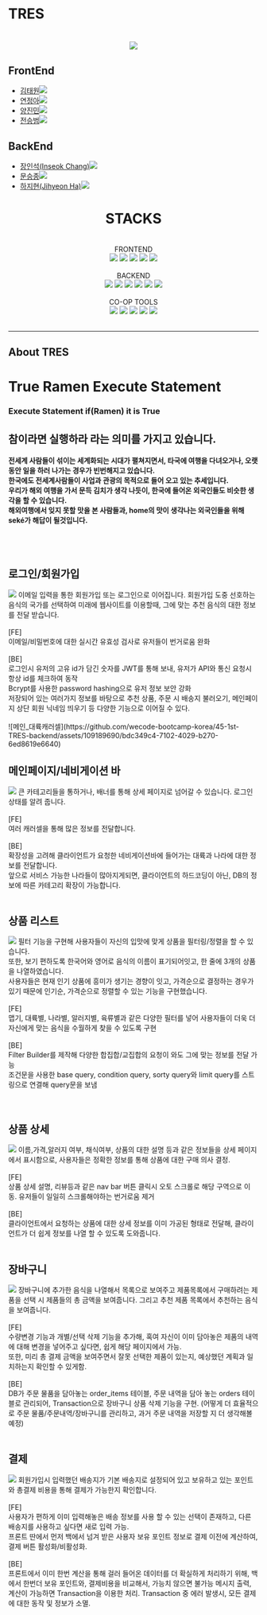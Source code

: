 <h1>TRES<h1>

<div align="center">
<img src= "https://github.com/wecode-bootcamp-korea/45-1st-TRES-backend/assets/126100135/d2883bf1-c1c5-4ca4-9d9b-6f62eb38e6fc">
</div>

## FrontEnd
- <a href="https://github.com/Taywony">김태원<img src="https://img.shields.io/badge/GitHub-181717?style=flat-square&logo=GitHub&logoColor=white&link=https://github.com/hongyeollee"/></a>
- <a href="https://github.com/jeonga-yeon">연정아<img src="https://img.shields.io/badge/GitHub-181717?style=flat-square&logo=GitHub&logoColor=white&link=https://github.com/hongyeollee"/></a>
- <a href="https://github.com/min2oyo">양진민<img src="https://img.shields.io/badge/GitHub-181717?style=flat-square&logo=GitHub&logoColor=white&link=https://github.com/hongyeollee"/></a>
- <a href="https://github.com/jeonseungbeom">전승범<img src="https://img.shields.io/badge/GitHub-181717?style=flat-square&logo=GitHub&logoColor=white&link=https://github.com/hongyeollee"/></a>

## BackEnd
- <a href="https://github.com/innichang">장인석(Inseok Chang)<img src="https://img.shields.io/badge/github-181717?style=for-the-badge&logo=github&logoColor=white"></a>
- <a href="https://github.com/msj102525">문승종<img src="https://img.shields.io/badge/github-181717?style=for-the-badge&logo=github&logoColor=white"></a>
- <a href="https://github.com/haaazzi">하지현(Jihyeon Ha)<img src="https://img.shields.io/badge/github-181717?style=for-the-badge&logo=github&logoColor=white"></a>
  
<div align="center"><h1>STACKS</h1></div>
  </br>
<div align="center">FRONTEND</div>
  <div align="center">
  <img src="https://img.shields.io/badge/html5-E34F26?style=for-the-badge&logo=html5&logoColor=white">
    <img src="https://img.shields.io/badge/css-1572B6?style=for-the-badge&logo=css3&logoColor=white">
    <img src="https://img.shields.io/badge/react-61DAFB?style=for-the-badge&logo=react&logoColor=black">
    <img src="https://img.shields.io/badge/javascript-F7DF1E?style=for-the-badge&logo=javascript&logoColor=black">
      <img src="https://img.shields.io/badge/sass-CC6699?style=for-the-badge&logo=sass&logoColor=red"> 

  </div>
</br>
<div align="center">BACKEND</div>
<div align="center">
  <img src="https://img.shields.io/badge/node.js-339933?style=for-the-badge&logo=Node.js&logoColor=white">
  <img src="https://img.shields.io/badge/javascript-F7DF1E?style=for-the-badge&logo=javascript&logoColor=black"> 
  <img src="https://img.shields.io/badge/express-000000?style=for-the-badge&logo=express&logoColor=white">
  <img src="https://img.shields.io/badge/mysql-4479A1?style=for-the-badge&logo=mysql&logoColor=white">
  <img src="https://img.shields.io/badge/npm-CB3837?style=for-the-badge&logo=npm&logoColor=white">
  <img src="https://img.shields.io/badge/TypeORM-262627?style=for-the-badge&logo=TypeORM&logoColor=white">
</div>
</br>
<div align="center">CO-OP TOOLS</div>
<div align="center">  
  <img src="https://img.shields.io/badge/github-181717?style=for-the-badge&logo=github&logoColor=white">
  <img src="https://img.shields.io/badge/git-F05032?style=for-the-badge&logo=git&logoColor=white">
  <img src="https://img.shields.io/badge/Slack-4A154B?style=for-the-badge&logo=Slack&logoColor=white">
  <img src="https://img.shields.io/badge/Trello-0052CC?style=for-the-badge&logo=Trello&logoColor=white">
  <img src="https://img.shields.io/badge/Notion-000000?style=for-the-badge&logo=Notion&logoColor=white">
</div>
</br>

------------------------------------------------------------------------------------------------------------
<h2>About TRES</h2> 
<div>
  <h1>True Ramen Execute Statement</h1>
  <h3>Execute Statement if(Ramen) it is True</h3>
  <h2>참이라면 실행하라 라는 의미를 가지고 있습니다.</h2>
  <h4>전세계 사람들이 섞이는 세계화되는 시대가 펼쳐지면서, 타국에 여행을 다녀오거나, 오랫동안 일을 하러 나가는 경우가 빈번해지고 있습니다. <br>
  한국에도 전세계사람들이 사업과 관광의 목적으로 들어 오고 있는 추세입니다. <br>
  우리가 해외 여행을 가서 문득 김치가 생각 나듯이, 한국에 들어온 외국인들도 비슷한 생각을 할 수 있습니다. <br>
  해외여행에서 잊지 못할 맛을 본 사람들과, home의 맛이 생각나는 외국인들을 위해 seké가 해답이 될것입니다. <br>
  </h4>
</div>
<br>
<br>
<h2>로그인/회원가입</h2>
<img src=web-images/login.jpg>
이메일 입력을 통한 회원가입 또는 로그인으로 이어집니다. 회원가입 도중 선호하는 음식의 국가를 선택하여 미래에 웹사이트를 이용할때, 그에 맞는 추천 음식의 대한 정보를 전달 받습니다.<br>
<br>
[FE]<br>
이메일/비밀번호에 대한 실시간 유효성 검사로 유저들이 번거로움 완화 <br>
<br>
[BE]<br>
로그인시 유저의 고유 id가 담긴 숫자를 JWT를 통해 보내, 유저가 API와 통신 요청시 항상 id를 체크하여 동작<br>
Bcrypt를 사용한 password hashing으로 유저 정보 보안 강화<br>
저장되어 있는 여러가지 정보를 바탕으로 추천 상품, 주문 시 배송지 불러오기, 메인페이지 상단 회원 닉네임 띄우기 등 다양한 기능으로 이어질 수 있다.
<br>
<br>
![메인_대륙캐러셀](https://github.com/wecode-bootcamp-korea/45-1st-TRES-backend/assets/109189690/bdc349c4-7102-4029-b270-6ed8619e6640)
<h2>메인페이지/네비게이션 바</h2>
<img src=web-images/main.jpg>
큰 카테고리들을 통하거나, 배너를 통해 상세 페이지로 넘어갈 수 있습니다. 로그인 상태를 알려 줍니다.<br>
<br>
[FE]<br>
여러 캐러셀을 통해 많은 정보를 전달합니다. <br>
<br>
[BE]<br>
확장성을 고려해 클라이언트가 요청한 네비게이션바에 들어가는 대륙과 나라에 대한 정보를 전달합니다.<br>
앞으로 서비스 가능한 나라들이 많아지게되면, 클라이언트의 하드코딩이 아닌, DB의 정보에 따른 카테고리 확장이 가능합니다.
<br>
<br>
<h2>상품 리스트</h2>
<img src=web-images/product_list.jpg>
필터 기능을 구현해 사용자들이 자신의 입맛에 맞게 상품을 필터링/정렬을 할 수 있습니다. <br>또한, 보기 편하도록 한국어와 영어로 음식의 이름이 표기되어잇고, 한 줄에 3개의 상품을 나열하였습니다. <br>사용자들은 현재 인기 상품에 흥미가 생기는 경향이 잇고, 가격순으로 결정하는 경우가 있기 때문에 인기순, 가격순으로 정렬할 수 있는 기능을 구현했습니다.  <br>
<br>
[FE]<br>
맵기, 대륙별, 나라별, 알러지별, 육류별과 같은 다양한 필터를 넣어 사용자들이 더욱 더 자신에게 맞는 음식을 수월하게 찾을 수 있도록 구현 <br>
<br>
[BE]<br>
Filter Builder를 제작해 다양한 합집합/교집합의 요청이 와도 그에 맞는 정보를 전달 가능 <br>
조건문을 사용한 base query, condition query, sorty query와 limit query를 스트링으로 연결해 query문을 보냄<br>
<br>
<br>
<h2>상품 상세</h2>
<img src=web-images/product_detail.jpg>
이름,가격,알러지 여부, 채식여부, 상품의 대한 설명 등과 같은 정보들을 상세 페이지에서 표시함으로, 사용자들은 정확한 정보를 통해 상품에 대한 구매 의사 결정. <br>
<br>
[FE]<br>
상품 상세 설명, 리뷰등과 같은 nav bar 버튼 클릭시 오토 스크롤로 해당 구역으로 이동. 유저들이 일일히 스크롤해야하는 번거로움 제거<br>
<br>
[BE]<br>
클라이언트에서 요청하는 상품에 대한 상세 정보를 이미 가공된 형태로 전달해, 클라이언트가 더 쉽게 정보를 나열 할 수 있도록 도와줍니다.
<br>
<br>
<h2>장바구니</h2>
<img src=web-images/cart.jpg>
장바구니에 추가한 음식을 나열해서 목록으로 보여주고 제품목록에서 구매하려는 제품을 선택 시 제품들의 총 금액을 보여줍니다. 그리고 추천 제품 목록에서 추천하는 음식을 보여줍니다.<br>
<br>
[FE]<br>
수량변경 기능과 개별/선택 삭제 기능을 추가해, 혹여 자신이 이미 담아놓은 제품의 내역에 대해 변경을 넣어주고 싶다면, 쉽게 해당 페이지에서 가능.<br> 또한, 미리 총 결제 금액을 보여주면서 잘못 선택한 제품이 있는지, 예상했던 계획과 일치하는지 확인할 수 있게함.<br>
<br>
[BE]<br>
DB가 주문 물품을 담아놓는 order_items 테이블, 주문 내역을 담아 놓는 orders 테이블로 관리되어, Transaction으로 장바구니 상품 삭제 기능을 구현. (어떻게 더 효율적으로 주문 물품/주문내역/장바구니를 관리하고, 과거 주문 내역을 저장할 지 더 생각해볼 예정)
<br>
<br>
<h2>결제</h2>
<img src=web-images/payment.jpg>
회원가입시 입력했던 배송지가 기본 배송지로 설정되어 있고 보유하고 있는 포인트와 총결제 비용을 통해 결제가 가능한지 확인합니다.<br>
<br>
[FE]<br>
사용자가 편하게 이미 입력해놓은 배송 정보를 사용 할 수 있는 선택이 존재하고, 다른 배송지를 사용하고 싶다면 새로 입력 가능.<br> 프론트 딴에서 먼저 백에서 넘겨 받은 사용자 보유 포인트 정보로 결제 이전에 계산하여, 결제 버튼 활성화/비활성화. <br>
<br>
[BE]<br>
프론트에서 이미 한번 계산을 통해 걸러 들어온 데이터를 더 확실하게 처리하기 위해, 백에서 한번더 보유 포인트와, 결제비용을 비교해서, 가능치 않으면 불가능 메시지 출력, 계산이 가능하면 Transaction을 이용한 처리. Transaction 중 에러 발생시, 모든 결제에 대한 동작 및 정보가 소멸.  
<br>









